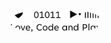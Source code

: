 <div align="center" style="font-family: Arial, sans-serif; color: #333; line-height: 1.6;">

  <!-- Profile Image -->
  <!-- <img src="./bar5.jpg" alt="Profile Image" width="110" style="border-radius: 50%; margin-bottom: 15px;" /> -->
  <br/>

  <!-- About Section -->
  <link href="https://fonts.googleapis.com/css2?family=Poppins:wght@400;500;600&display=swap" rel="stylesheet">

  <!-- p style="font-family: 'Poppins', sans-serif; font-size: 1rem; text-align: center; margin: 20px 0; color: #333; line-height: 1.7;">
    <span style="font-weight: 600; font-size: 1.3rem; display: block; margin-bottom: 8px;">
      Generative AI
    </span>
  </p>

  <p style="font-family: 'Poppins', sans-serif; font-size: 0.95rem; text-align: center; margin: 15px 0; color: #444; line-height: 1.6;">
    Music Producer → 
    <a href="https://www.instagram.com/buonamusika/?hl=en" style="color: #0366d6; text-decoration: none; font-weight: 500;">
      Buonamusika
    </a><br/>
    Guitarist → 
    <a href="https://it.wikipedia.org/wiki/Lingalad" style="color: #0366d6; text-decoration: none; font-weight: 500;">
      Lingalad
    </a>
  </p-->
  <!-- Footer Image -->
  <img src="./foot_2.jpg" alt="Profile Image" width="150" style="border-radius: 50%; margin-top: 20px; opacity: 0.95;" />

</div>

